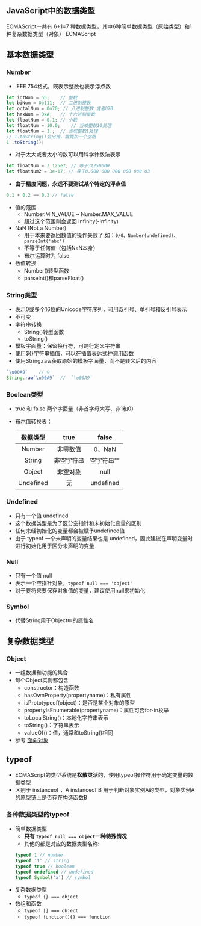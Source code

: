 ## JavaScript中的数据类型
ECMAScript一共有 6+1=7 种数据类型，其中6种简单数据类型（原始类型）和1种复杂数据类型（对象）
ECMAScript

## 基本数据类型
### Number
- IEEE 754格式，既表示整数也表示浮点数
```javascript
let intNum = 55;    // 整数
let biNum = 0b111;  // 二进制整数 
let octalNum = 0o70; // 八进制整数 或者070
let hexNum = 0xA;   // 十六进制整数
let floatNum = 0.1; // 小数
let floatNum = 10.0;    // 当成整数10处理
let floatNum = 1.;  // 当成整数1处理
// 1.toString()会出错，需要加一个空格
1 .toString();
```
- 对于太大或者太小的数可以用科学计数法表示
```javascript
let floatNum = 3.125e7; // 等于31250000
let floatNum2 = 3e-17; // 等于0.000 000 000 000 000 03
```
- **由于精度问题，永远不要测试某个特定的浮点值**
```javascript
0.1 + 0.2 == 0.3 // false
```
- 值的范围
  - Number.MIN_VALUE ~ Number.MAX_VALUE
  - 超过这个范围则会返回 Infinity(-Infinity) 
- NaN (Not a Number)
  - 用于本来要返回数值的操作失败了,如：``` 0/0、Number(undefined)、parseInt('abc') ```
  - 不等于任何值（包括NaN本身）
  - 布尔运算时为 false
- 数值转换
  - Number()转型函数
  - parseInt()和parseFloat()
### String类型
- 表示0或多个16位的Unicode字符序列，可用双引号、单引号和反引号表示
- 不可变
- 字符串转换
  - String()转型函数
  - toString()
- 模板字面量：保留换行符，可跨行定义字符串
- 使用${}字符串插值，可以在插值表达式种调用函数
- 使用String.raw获取原始的模板字面量，而不是转义后的内容
```javascript
`\u00A9`    // ©
String.raw`\u00A9`  //  `\u00A9`
```
### Boolean类型
- true 和 false 两个字面量（非首字母大写、非1和0）
- 布尔值转换表：

    | 数据类型  |    true    |   false    |
    | :-------: | :--------: | :--------: |
    |  Number   |  非零数值  |   0、NaN   |
    |  String   | 非空字符串 | 空字符串"" |
    |  Object   |  非空对象  |    null    |
    | Undefined |     无     | undefined  |

### Undefined
- 只有一个值 undefined
- 这个数据类型是为了区分空指针和未初始化变量的区别
- 任何未经初始化的变量都会被赋予undefined值
- 由于 typeof 一个未声明的变量结果也是 undefined，因此建议在声明变量时进行初始化用于区分未声明的变量
  
### Null
- 只有一个值 null
- 表示一个空指针对象，```typeof null === 'object'```
- 对于要将来要保存对象值的变量，建议使用null来初始化
### Symbol
- 代替String用于Object中的属性名
## 复杂数据类型
### Object
- 一组数据和功能的集合
- 每个Object实例都包含
  - constructor：构造函数
  - hasOwnProperty(propertyname)：私有属性
  - isPrototypeof(object)：是否是某个对象的原型
  - propertyIsEnumerable(propertyname)：属性可否for-in枚举
  - toLocalString()：本地化字符串表示
  - toString()：字符串表示
  - valueOf()：值，通常和toString()相同
- 参考 [面向对象]()

## typeof
- ECMAScript的类型系统是**松散灵活**的，使用typeof操作符用于确定变量的数据类型
- 区别于 instanceof ，A instanceof B 用于判断对象实例A的类型，对象实例A的原型链上是否存在构造函数B
### 各种数据类型的typeof
- 简单数据类型
  - **只有 ```typeof null === object```一种特殊情况**
  - 其他的都是对应的数据类型名称:
  ```javascript
  typeof 1 // number
  typeof '1' // string
  typeof true // boolean
  typeof undefined // undefined
  typeof Symbol('a') // symbol
  ```
- 复杂数据类型
  - ``` typeof {} === object ```
- 数组和函数
  - ``` typeof [] === object ```
  - ``` typeof function(){} === function ```